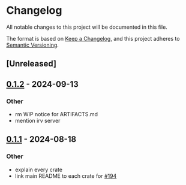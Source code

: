 # Changelog
All notable changes to this project will be documented in this file.

The format is based on [Keep a Changelog](https://keepachangelog.com/en/1.0.0/),
and this project adheres to [Semantic Versioning](https://semver.org/spec/v2.0.0.html).

## [Unreleased]

## [0.1.2](https://github.com/SichangHe/internet_route_verification/compare/route_verification_bgpmap-v0.1.1...route_verification_bgpmap-v0.1.2) - 2024-09-13

### Other

- rm WIP notice for ARTIFACTS.md
- mention irv server

## [0.1.1](https://github.com/SichangHe/internet_route_verification/compare/route_verification_bgpmap-v0.1.0...route_verification_bgpmap-v0.1.1) - 2024-08-18

### Other
- explain every crate
- link main README to each crate for [#194](https://github.com/SichangHe/internet_route_verification/pull/194)
